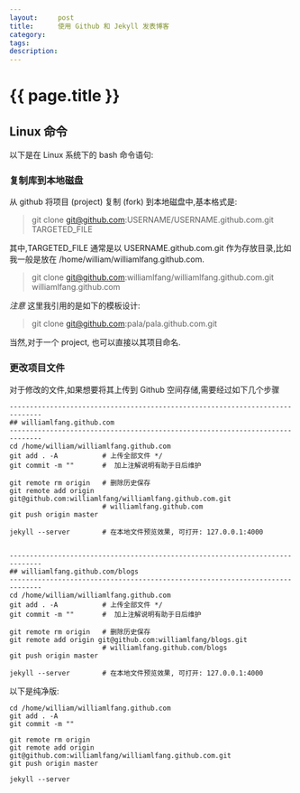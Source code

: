 ```yaml
---
layout:     post
title:      使用 Github 和 Jekyll 发表博客
category:   
tags: 
description: 
---
```


{{ page.title }}
================ 


## Linux 命令

以下是在 Linux 系统下的 bash 命令语句:

### 复制库到本地磁盘

从 github 将项目 (project) 复制 (fork) 到本地磁盘中,基本格式是:

> git clone git@github.com:USERNAME/USERNAME.github.com.git TARGETED_FILE

其中,TARGETED_FILE 通常是以 USERNAME.github.com.git 作为存放目录,比如我一般是放在 /home/william/williamlfang.github.com. 

> git clone git@github.com:williamlfang/williamlfang.github.com.git williamlfang.github.com

*注意* 这里我引用的是如下的模板设计:
> git clone git@github.com:pala/pala.github.com.git

当然,对于一个 project, 也可以直接以其项目命名.

###  更改项目文件

对于修改的文件,如果想要将其上传到 Github 空间存储,需要经过如下几个步骤

    ------------------------------------------------------------------------------
    ## williamlfang.github.com
    ------------------------------------------------------------------------------
    cd /home/william/williamlfang.github.com
    git add . -A           # 上传全部文件 */
    git commit -m ""       #  加上注解说明有助于日后维护
    
    git remote rm origin   # 删除历史保存
    git remote add origin git@github.com:williamlfang/williamlfang.github.com.git
                           # williamlfang.github.com
    git push origin master
    
    jekyll --server        # 在本地文件预览效果, 可打开: 127.0.0.1:4000
    
    
    ------------------------------------------------------------------------------
    ## williamlfang.github.com/blogs
    ------------------------------------------------------------------------------
    cd /home/william/williamlfang.github.com
    git add . -A           # 上传全部文件 */
    git commit -m ""       #  加上注解说明有助于日后维护
    
    git remote rm origin   # 删除历史保存
    git remote add origin git@github.com:williamlfang/blogs.git
                           # williamlfang.github.com/blogs
    git push origin master
    
    jekyll --server        # 在本地文件预览效果, 可打开: 127.0.0.1:4000

以下是纯净版:

    cd /home/william/williamlfang.github.com
    git add . -A           
    git commit -m ""       
    
    git remote rm origin   
    git remote add origin git@github.com:williamlfang/williamlfang.github.com.git
    git push origin master
    
    jekyll --server  
    






